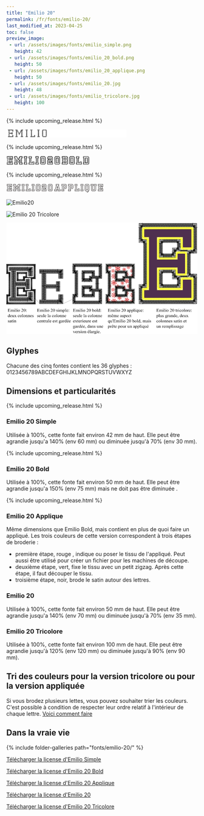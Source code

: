 ```yaml
---
title: "Emilio 20"
permalink: /fr/fonts/emilio-20/
last_modified_at: 2023-04-25
toc: false
preview_image:
 - url: /assets/images/fonts/emilio_simple.png
   height: 42
 - url: /assets/images/fonts/emilio_20_bold.png
   height: 50
 - url: /assets/images/fonts/emilio_20_applique.png
   height: 50
 - url: /assets/images/fonts/emilio_20.jpg
   height: 48
 - url: /assets/images/fonts/emilio_tricolore.jpg
   height: 100
---
```



{% include upcoming_release.html %}

<img 
     src="/assets/images/fonts/emilio_simple.png"
     alt="Emilio20" height="21">
 
{% include upcoming_release.html %}
    
<img 
     src="/assets/images/fonts/emilio_20_bold.png"
     alt="Emilio20" height="25">
 
{% include upcoming_release.html %}
     
<img 
     src="/assets/images/fonts/emilio_20_applique.png"
     alt="Emilio20" height="25">

<img 
     src="/assets/images/fonts/emilio_20.jpg"
     alt="Emilio20" height="24">
     
<img 
     src="/assets/images/fonts/emilio_tricolore.jpg"
     alt="Emilio 20 Tricolore" height="50">
     
 <img 
     src="/assets/images/fonts/emilio_20_all_versions_french.png"
     alt="Comparaison des Emilio 20" >

## Glyphes
Chacune des cinq fontes contient les 36 glyphes :
0123456789ABCDEFGHIJKLMNOPQRSTUVWXYZ

## Dimensions et particularités

{% include upcoming_release.html %}

###  Emilio 20 Simple

Utilisée à 100%, cette fonte fait environ 42 mm de haut.
Elle peut être agrandie jusqu'a 140% (env 60 mm) ou diminuée jusqu'à 70% (env 30 mm).

{% include upcoming_release.html %}

### Emilio 20 Bold
Utilisée à 100%, cette fonte fait environ 50 mm de haut.
Elle peut être agrandie jusqu'a 150% (env 75 mm) mais ne doit pas être diminuée .

{% include upcoming_release.html %}

### Emilio 20 Applique
Même dimensions que Emilio Bold, mais contient en plus de quoi faire un appliqué. 
Les trois couleurs de cette version correspondent à trois étapes de broderie :
* première étape, rouge , indique ou poser le tissu de l'appliqué. Peut aussi être utilisé pour créer un fichier pour les machines de découpe.
* deuxième étape, vert, fixe le tissu avec un petit zigzag. Après cette étape, il faut découper le tissu.
* troisième étape, noir, brode le satin autour des lettres. 

### Emilio 20
Utilisée à 100%, cette fonte fait environ 50 mm de haut.
Elle peut être agrandie jusqu'a 140% (env 70 mm) ou diminuée jusqu'à 70% (env 35 mm).

### Emilio 20 Tricolore
Utilisée à 100%, cette fonte fait environ  100 mm de haut.
Elle peut être agrandie jusqu'à 120% (env 120 mm) ou diminuée jusqu'à 90% (env 90 mm).

## Tri des couleurs pour la version tricolore ou pour la version appliquée
Si vous brodez plusieurs lettes, vous pouvez souhaiter trier les couleurs. C'est possible à condition de respecter leur ordre relatif à l'intérieur de chaque lettre. [Voici comment faire](https://inkstitch.org/fr/docs/lettering/#tri-des-couleurs)


## Dans la vraie vie
{% include folder-galleries path="fonts/emilio-20/" %}

[Télécharger la license d'Emilio Simple](https://github.com/inkstitch/inkstitch/tree/main/fonts/emilio_20_simple/LICENSE)

[Télécharger la license d'Emilio 20 Bold](https://github.com/inkstitch/inkstitch/tree/main/fonts/emilio_20_bold/LICENSE)

[Télécharger la license d'Emilio 20 Applique](https://github.com/inkstitch/inkstitch/tree/main/fonts/emilio_20_applique/LICENSE)

[Télécharger la license d'Emilio 20](https://github.com/inkstitch/inkstitch/tree/main/fonts/emilio_20/LICENSE)

[Télécharger la license d'Emilio 20 Tricolore](https://github.com/inkstitch/inkstitch/tree/main/fonts/emilio_20_tricolore/LICENSE)





